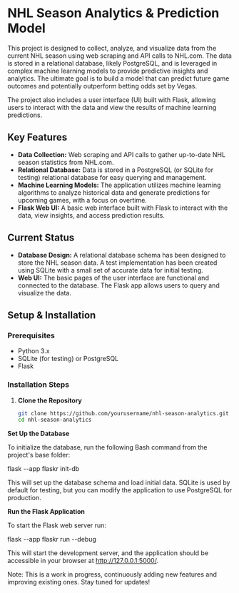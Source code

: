 # NHL Season Analytics & Prediction Model

This project is designed to collect, analyze, and visualize data from the current NHL season using web scraping and API calls to NHL.com. The data is stored in a relational database, likely PostgreSQL, and is leveraged in complex machine learning models to provide predictive insights and analytics. The ultimate goal is to build a model that can predict future game outcomes and potentially outperform betting odds set by Vegas.

The project also includes a user interface (UI) built with Flask, allowing users to interact with the data and view the results of machine learning predictions.

## Key Features

- **Data Collection:** Web scraping and API calls to gather up-to-date NHL season statistics from NHL.com.
- **Relational Database:** Data is stored in a PostgreSQL (or SQLite for testing) relational database for easy querying and management.
- **Machine Learning Models:** The application utilizes machine learning algorithms to analyze historical data and generate predictions for upcoming games, with a focus on overtime.
- **Flask Web UI:** A basic web interface built with Flask to interact with the data, view insights, and access prediction results.

## Current Status

- **Database Design:** A relational database schema has been designed to store the NHL season data. A test implementation has been created using SQLite with a small set of accurate data for initial testing.
- **Web UI:** The basic pages of the user interface are functional and connected to the database. The Flask app allows users to query and visualize the data.

## Setup & Installation

### Prerequisites
- Python 3.x
- SQLite (for testing) or PostgreSQL
- Flask

### Installation Steps

1. **Clone the Repository**
   ```bash
   git clone https://github.com/yourusername/nhl-season-analytics.git
   cd nhl-season-analytics

**Set Up the Database**

To initialize the database, run the following Bash command from the project's base folder:

flask --app flaskr init-db

This will set up the database schema and load initial data. SQLite is used by default for testing, but you can modify the application to use PostgreSQL for production.

**Run the Flask Application**

To start the Flask web server run:

flask --app flaskr run --debug

This will start the development server, and the application should be accessible in your browser at http://127.0.0.1:5000/.

Note: This is a work in progress, continuously adding new features and improving existing ones. Stay tuned for updates!

